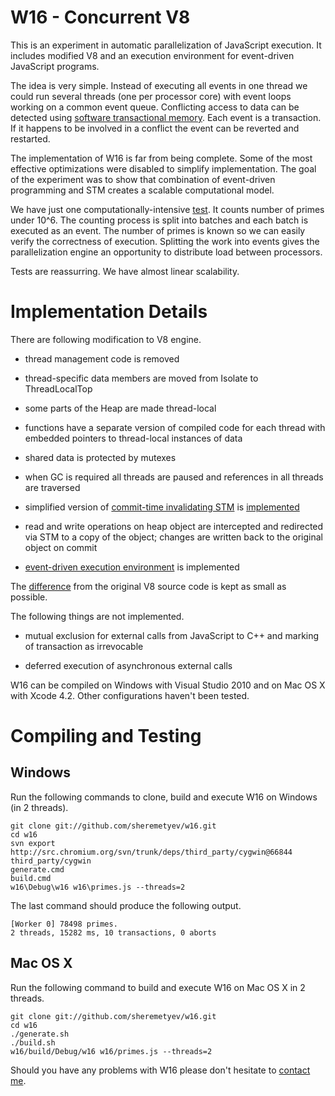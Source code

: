 W16 - Concurrent V8
===================

This is an experiment in automatic parallelization of JavaScript execution. It
includes modified V8 and an execution environment for event-driven JavaScript
programs.

The idea is very simple. Instead of executing all events in one thread we could
run several threads (one per processor core) with event loops working on a
common event queue. Conflicting access to data can be detected using [software
transactional memory](http://en.wikipedia.org/wiki/Software_transactional_memory).
Each event is a transaction. If it happens to be involved
in a conflict the event can be reverted and restarted.

The implementation of W16 is far from being complete. Some of the most effective
optimizations were disabled to simplify implementation. The goal of the
experiment was to show that combination of event-driven programming and STM
creates a scalable computational model.

We have just one computationally-intensive
[test](https://github.com/sheremetyev/w16/blob/master/w16/primes.js).
It counts number of primes under 10^6. The counting process is split into
batches and each batch is executed as an event. The number of primes is known so
we can easily verify the correctness of execution. Splitting the work into
events gives the parallelization engine an opportunity to distribute load
between processors.

Tests are reassurring. We have almost linear scalability.

Implementation Details
======================

There are following modification to V8 engine.

- thread management code is removed

- thread-specific data members are moved from Isolate to ThreadLocalTop

- some parts of the Heap are made thread-local

- functions have a separate version of compiled code for each thread with
  embedded pointers to thread-local instances of data

- shared data is protected by mutexes

- when GC is required all threads are paused and references in all threads are
  traversed

- simplified version of
  [commit-time invalidating STM](http://dl.acm.org/citation.cfm?id=1772970) is
  [implemented](https://github.com/sheremetyev/w16/blob/master/src/stm.cc)

- read and write operations on heap object are intercepted and redirected via
  STM to a copy of the object; changes are written back to the original object
  on commit

- [event-driven execution environment](https://github.com/sheremetyev/w16/blob/master/w16/main.cc)
  is implemented

The [difference](https://github.com/sheremetyev/w16/compare/v8...master) from
the original V8 source code is kept as small as possible.

The following things are not implemented.

- mutual exclusion for external calls from JavaScript to C++ and marking of
  transaction as irrevocable

- deferred execution of asynchronous external calls

W16 can be compiled on Windows with Visual Studio 2010 and on Mac OS X with
Xcode 4.2. Other configurations haven't been tested.

Compiling and Testing
=====================

Windows
-------

Run the following commands to clone, build and execute W16 on Windows (in 2 threads).

    git clone git://github.com/sheremetyev/w16.git
    cd w16
    svn export http://src.chromium.org/svn/trunk/deps/third_party/cygwin@66844 third_party/cygwin
    generate.cmd
    build.cmd
    w16\Debug\w16 w16\primes.js --threads=2
    
The last command should produce the following output.

    [Worker 0] 78498 primes.
    2 threads, 15282 ms, 10 transactions, 0 aborts

Mac OS X
--------

Run the following command to build and execute W16 on Mac OS X in 2 threads.

    git clone git://github.com/sheremetyev/w16.git
    cd w16
    ./generate.sh
    ./build.sh
    w16/build/Debug/w16 w16/primes.js --threads=2

Should you have any problems with W16 please don't hesitate to
[contact me](mailto:sheremetyev@gmail.com).
